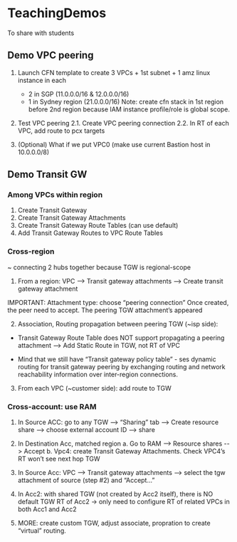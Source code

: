 # TeachingDemos
To share with students

## Demo VPC peering
1. Launch CFN template to create 3 VPCs + 1st subnet + 1 amz linux instance in each
    - 2 in SGP (11.0.0.0/16 & 12.0.0.0/16)
    - 1 in Sydney region (21.0.0.0/16)
Note: create cfn stack in 1st region before 2nd region because IAM instance profile/role is global scope.

2. Test VPC peering
    2.1. Create VPC peering connection
    2.2. In RT of each VPC, add route to pcx targets

3. (Optional) What if we put VPC0 (make use current Bastion host in 10.0.0.0/8)

## Demo Transit GW
### Among VPCs within region

1.   Create Transit Gateway
2.   Create Transit Gateway Attachments
3.   Create Transit Gateway Route Tables (can use default)
4.   Add Transit Gateway Routes to VPC Route Tables

### Cross-region

~ connecting 2 hubs together because TGW is regional-scope

1. From a region: VPC --> Transit gateway attachments --> Create transit gateway attachment

IMPORTANT: ​Attachment type: choose “peering connection”
Once created, the peer need to accept. The peering TGW attachment’s appeared


2. Association, Routing propagation between peering TGW  (~isp side):

- Transit Gateway Route Table does NOT support propagating a peering attachment --> Add Static Route in TGW, not RT of VPC

- Mind that we still have “Transit gateway policy table” - ses dynamic routing for transit gateway peering by exchanging routing and network reachability information over inter-region connections.

3. From each VPC (~customer side): add route to TGW 

### Cross-account: use RAM

1. In Source ACC: go to any TGW --> “Sharing” tab --> Create resource share --> choose external account ID --> share

2. In Destination Acc, matched region
   a. Go to RAM --> Resource shares --> Accept
   b. Vpc4: create Transit Gateway Attachments. Check VPC4’s RT won’t see next hop TGW

3. In Source Acc: VPC --> Transit gateway attachments --> select the tgw attachment of source (step #2) and “Accept...”

4. In Acc2: with shared TGW (not created by Acc2 itself), there is NO default TGW RT of Acc2 -> only need to configure RT of related VPCs in both Acc1 and Acc2

5. MORE: create custom TGW, adjust associate, propration to create “virtual” routing.
